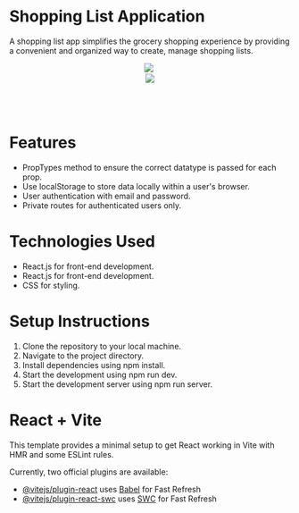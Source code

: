 
# Shopping List Application

A shopping list app simplifies the grocery shopping experience by providing a convenient and organized way to create, manage shopping lists.

<div id="header" align="center">
  <img src="https://media.giphy.com/media/v1.Y2lkPTc5MGI3NjExbHFyenU4dzhybm8zOGk1a251cHFyYmVpcmJpamhqY2M4N3FpdWx2eiZlcD12MV9pbnRlcm5hbF9naWZfYnlfaWQmY3Q9Zw/DWXPqvinrACGz0HnZK/giphy.gif"
>
 

  <img scr="https://github.com/KunnikarB/shopping-app/assets/138579856/793239d4-2afe-4938-8dec-570fbf194efe">
  <br>

  <img src="https://github.com/KunnikarB/shopping-app/assets/138579856/9df51620-bf8b-46ce-bb07-30b8cf56a6d0">
  

  <br>
 

  
  <img scr="">
  <img scr="">
  <img scr="">

  
 </div> 
 <br> <br>

# Features


- PropTypes method to ensure the correct datatype is passed for each prop.
- Use localStorage to store data locally within a user's browser.
- User authentication with email and password.
- Private routes for authenticated users only.

# Technologies Used

- React.js for front-end development.
- React.js for front-end development.
- CSS for styling.

# Setup Instructions

1. Clone the repository to your local machine.
2. Navigate to the project directory.
3. Install dependencies using npm install.
4. Start the development using npm run dev.
5. Start the development server using npm run server.







# React + Vite

This template provides a minimal setup to get React working in Vite with HMR and some ESLint rules.

Currently, two official plugins are available:

- [@vitejs/plugin-react](https://github.com/vitejs/vite-plugin-react/blob/main/packages/plugin-react/README.md) uses [Babel](https://babeljs.io/) for Fast Refresh
- [@vitejs/plugin-react-swc](https://github.com/vitejs/vite-plugin-react-swc) uses [SWC](https://swc.rs/) for Fast Refresh
